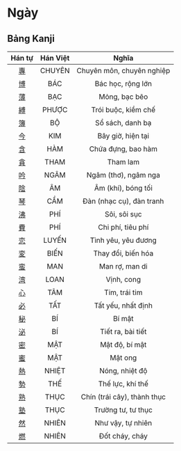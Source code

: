 
# Ngày

## Bảng Kanji

| Hán tự | Hán Việt | Nghĩa |
| :---: | :---: | :---: |
| [專](https://www.tiengnhatdongian.com/kanji/giai-nghia-kanji-%E5%B0%88) | CHUYÊN | Chuyên môn, chuyên nghiệp |
| [博](https://www.tiengnhatdongian.com/kanji/giai-nghia-kanji-%E5%8D%9A) | BÁC | Bác học, rộng lớn |
| [薄](https://www.tiengnhatdongian.com/kanji/giai-nghia-kanji-%E8%96%84) | BẠC | Mỏng, bạc bẽo |
| [縛](https://www.tiengnhatdongian.com/kanji/giai-nghia-kanji-%E7%B8%9B) | PHƯỢC | Trói buộc, kiềm chế |
| [簿](https://www.tiengnhatdongian.com/kanji/giai-nghia-kanji-%E7%B0%BF) | BỘ | Sổ sách, danh bạ |
| [今](https://www.tiengnhatdongian.com/kanji/giai-nghia-kanji-%E4%BB%8A) | KIM | Bây giờ, hiện tại |
| [含](https://www.tiengnhatdongian.com/kanji/giai-nghia-kanji-%E5%90%AB) | HÀM | Chứa đựng, bao hàm |
| [貪](https://www.tiengnhatdongian.com/kanji/giai-nghia-kanji-%E8%B2%AA) | THAM | Tham lam |
| [吟](https://www.tiengnhatdongian.com/kanji/giai-nghia-kanji-%E5%90%9F) | NGÂM | Ngâm (thơ), ngâm nga |
| [陰](https://www.tiengnhatdongian.com/kanji/giai-nghia-kanji-%E9%99%B0) | ÂM | Âm (khí), bóng tối |
| [琴](https://www.tiengnhatdongian.com/kanji/giai-nghia-kanji-%E7%90%B4) | CẦM | Đàn (nhạc cụ), đàn tranh |
| [沸](https://www.tiengnhatdongian.com/kanji/giai-nghia-kanji-%E6%B2%B8) | PHÍ | Sôi, sôi sục |
| [費](https://www.tiengnhatdongian.com/kanji/giai-nghia-kanji-%E8%B2%BB) | PHÍ | Chi phí, tiêu phí |
| [恋](https://www.tiengnhatdongian.com/kanji/giai-nghia-kanji-%E6%81%8B) | LUYẾN | Tình yêu, yêu đương |
| [変](https://www.tiengnhatdongian.com/kanji/giai-nghia-kanji-%E5%A4%89) | BIẾN | Thay đổi, biến hóa |
| [蛮](https://www.tiengnhatdongian.com/kanji/giai-nghia-kanji-%E8%9B%AE) | MAN | Man rợ, man di |
| [湾](https://www.tiengnhatdongian.com/kanji/giai-nghia-kanji-%E6%B9%BE) | LOAN | Vịnh, cong |
| [心](https://www.tiengnhatdongian.com/kanji/giai-nghia-kanji-%E5%BF%83) | TÂM | Tim, trái tim |
| [必](https://www.tiengnhatdongian.com/kanji/giai-nghia-kanji-%E5%BF%85) | TẤT | Tất yếu, nhất định |
| [秘](https://www.tiengnhatdongian.com/kanji/giai-nghia-kanji-%E7%A7%98) | BÍ | Bí mật |
| [泌](https://www.tiengnhatdongian.com/kanji/giai-nghia-kanji-%E6%B3%8C) | BÍ | Tiết ra, bài tiết |
| [密](https://www.tiengnhatdongian.com/kanji/giai-nghia-kanji-%E5%AF%86) | MẬT | Mật độ, bí mật |
| [蜜](https://www.tiengnhatdongian.com/kanji/giai-nghia-kanji-%E8%9C%9C) | MẬT | Mật ong |
| [熱](https://www.tiengnhatdongian.com/kanji/giai-nghia-kanji-%E7%86%B1) | NHIỆT | Nóng, nhiệt độ |
| [勢](https://www.tiengnhatdongian.com/kanji/giai-nghia-kanji-%E5%8B%A2) | THẾ | Thế lực, khí thế |
| [熟](https://www.tiengnhatdongian.com/kanji/giai-nghia-kanji-%E7%86%9F) | THỤC | Chín (trái cây), thành thục |
| [塾](https://www.tiengnhatdongian.com/kanji/giai-nghia-kanji-%E5%A1%BE) | THỤC | Trường tư, tư thục |
| [然](https://www.tiengnhatdongian.com/kanji/giai-nghia-kanji-%E7%84%B6) | NHIÊN | Như vậy, tự nhiên |
| [燃](https://www.tiengnhatdongian.com/kanji/giai-nghia-kanji-%E7%87%83) | NHIÊN | Đốt cháy, cháy |

